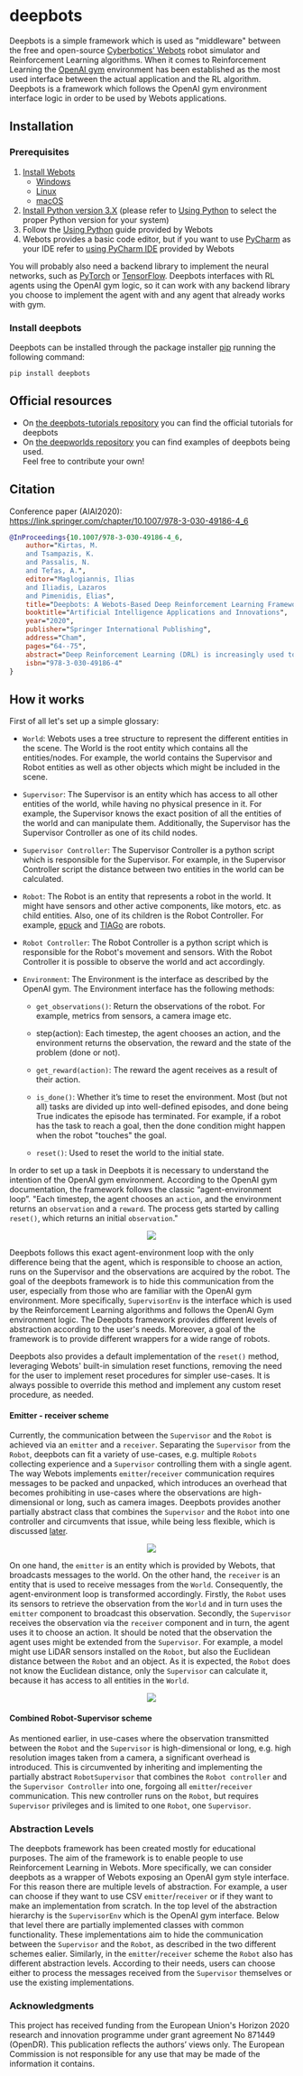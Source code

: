 # deepbots

Deepbots is a simple framework which is used as "middleware" between the free
and open-source [Cyberbotics' Webots](https://cyberbotics.com/) robot simulator
and Reinforcement Learning algorithms. When it comes to Reinforcement Learning
the [OpenAI gym](https://gym.openai.com/) environment has been established as
the most used interface between the actual application and the RL algorithm.
Deepbots is a framework which follows the OpenAI gym environment interface
logic in order to be used by Webots applications.

## Installation

### Prerequisites

1. [Install Webots](https://cyberbotics.com/doc/guide/installing-webots)
   - [Windows](https://cyberbotics.com/doc/guide/installation-procedure#installation-on-windows)
   - [Linux](https://cyberbotics.com/doc/guide/installation-procedure#installation-on-linux)
   - [macOS](https://cyberbotics.com/doc/guide/installation-procedure#installation-on-macos)
2. [Install Python version 3.X](https://www.python.org/downloads/) (please
   refer to
   [Using Python](https://cyberbotics.com/doc/guide/using-python#introduction)
   to select the proper Python version for your system)
3. Follow the [Using Python](https://cyberbotics.com/doc/guide/using-python)
   guide provided by Webots
4. Webots provides a basic code editor, but if you want to use
   [PyCharm](https://www.jetbrains.com/pycharm/) as your IDE refer to
   [using PyCharm IDE](https://cyberbotics.com/doc/guide/using-your-ide#pycharm)
   provided by Webots

You will probably also need a backend library to implement the neural networks,
such as [PyTorch](https://pytorch.org/) or
[TensorFlow](https://www.tensorflow.org/). Deepbots interfaces with RL agents
using the OpenAI gym logic, so it can work with any backend library you choose
to implement the agent with and any agent that already works with gym.

### Install deepbots

Deepbots can be installed through the package installer
[pip](https://pip.pypa.io/en/stable/) running the following command:

`pip install deepbots`

## Official resources

- On
  [the deepbots-tutorials repository](https://github.com/aidudezzz/deepbots-tutorials)
  you can find the official tutorials for deepbots
- On [the deepworlds repository](https://github.com/aidudezzz/deepworlds) you
  can find examples of deepbots being used. <br>Feel free to contribute your
  own!

## Citation

Conference paper (AIAI2020):
https://link.springer.com/chapter/10.1007/978-3-030-49186-4_6

```bibtex
@InProceedings{10.1007/978-3-030-49186-4_6,
    author="Kirtas, M.
    and Tsampazis, K.
    and Passalis, N.
    and Tefas, A.",
    editor="Maglogiannis, Ilias
    and Iliadis, Lazaros
    and Pimenidis, Elias",
    title="Deepbots: A Webots-Based Deep Reinforcement Learning Framework for Robotics",
    booktitle="Artificial Intelligence Applications and Innovations",
    year="2020",
    publisher="Springer International Publishing",
    address="Cham",
    pages="64--75",
    abstract="Deep Reinforcement Learning (DRL) is increasingly used to train robots to perform complex and delicate tasks, while the development of realistic simulators contributes to the acceleration of research on DRL for robotics. However, it is still not straightforward to employ such simulators in the typical DRL pipeline, since their steep learning curve and the enormous amount of development required to interface with DRL methods significantly restrict their use by researchers. To overcome these limitations, in this work we present an open-source framework that combines an established interface used by DRL researchers, the OpenAI Gym interface, with the state-of-the-art Webots robot simulator in order to provide a standardized way to employ DRL in various robotics scenarios. Deepbots aims to enable researchers to easily develop DRL methods in Webots by handling all the low-level details and reducing the required development effort. The effectiveness of the proposed framework is demonstrated through code examples, as well as using three use cases of varying difficulty.",
    isbn="978-3-030-49186-4"
}

```

## How it works

First of all let's set up a simple glossary:

- `World`: Webots uses a tree structure to represent the different entities in
  the scene. The World is the root entity which contains all the
  entities/nodes. For example, the world contains the Supervisor and Robot
  entities as well as other objects which might be included in the scene.

- `Supervisor`: The Supervisor is an entity which has access to all other
  entities of the world, while having no physical presence in it. For example,
  the Supervisor knows the exact position of all the entities of the world and
  can manipulate them. Additionally, the Supervisor has the Supervisor
  Controller as one of its child nodes.

- `Supervisor Controller`: The Supervisor Controller is a python script which
  is responsible for the Supervisor. For example, in the Supervisor Controller
  script the distance between two entities in the world can be calculated.

- `Robot`: The Robot is an entity that represents a robot in the world. It
  might have sensors and other active components, like motors, etc. as child
  entities. Also, one of its children is the Robot Controller. For example,
  [epuck](https://cyberbotics.com/doc/guide/epuck) and
  [TIAGo](https://cyberbotics.com/doc/guide/tiago-iron) are robots.

- `Robot Controller`: The Robot Controller is a python script which is
  responsible for the Robot's movement and sensors. With the Robot Controller
  it is possible to observe the world and act accordingly.
- `Environment`: The Environment is the interface as described by the OpenAI
  gym. The Environment interface has the following methods:

  - `get_observations()`: Return the observations of the robot. For example,
    metrics from sensors, a camera image etc.

  - step(action): Each timestep, the agent chooses an action, and the
    environment returns the observation, the reward and the state of the
    problem (done or not).

  - `get_reward(action)`: The reward the agent receives as a result of their
    action.
  - `is_done()`: Whether it’s time to reset the environment. Most (but not all)
    tasks are divided up into well-defined episodes, and done being True
    indicates the episode has terminated. For example, if a robot has the task
    to reach a goal, then the done condition might happen when the robot
    "touches" the goal.
  - `reset()`: Used to reset the world to the initial state.

In order to set up a task in Deepbots it is necessary to understand the
intention of the OpenAI gym environment. According to the OpenAI gym
documentation, the framework follows the classic “agent-environment loop”.
"Each timestep, the agent chooses an `action`, and the environment returns an
`observation` and a `reward`. The process gets started by calling `reset()`,
which returns an initial `observation`."

<p align="center">
    <img src="https://raw.githubusercontent.com/aidudezzz/deepbots/dev/doc/img/agent_env_loop.svg">
</p>

Deepbots follows this exact agent-environment loop with the only difference
being that the agent, which is responsible to choose an action, runs on the
Supervisor and the observations are acquired by the robot. The goal of the
deepbots framework is to hide this communication from the user, especially from
those who are familiar with the OpenAI gym environment. More specifically,
`SupervisorEnv` is the interface which is used by the Reinforcement Learning
algorithms and follows the OpenAI Gym environment logic. The Deepbots framework
provides different levels of abstraction according to the user's needs.
Moreover, a goal of the framework is to provide different wrappers for a wide
range of robots.

Deepbots also provides a default implementation of the `reset()` method,
leveraging Webots' built-in simulation reset functions, removing the need for
the user to implement reset procedures for simpler use-cases. It is always
possible to override this method and implement any custom reset procedure, as
needed.

#### Emitter - receiver scheme

Currently, the communication between the `Supervisor` and the `Robot` is
achieved via an `emitter` and a `receiver`. Separating the `Supervisor` from
the `Robot`, deepbots can fit a variety of use-cases, e.g. multiple `Robots`
collecting experience and a `Supervisor` controlling them with a single agent.
The way Webots implements `emitter`/`receiver` communication requires messages
to be packed and unpacked, which introduces an overhead that becomes
prohibiting in use-cases where the observations are high-dimensional or long,
such as camera images. Deepbots provides another partially abstract class that
combines the `Supervisor` and the `Robot` into one controller and circumvents
that issue, while being less flexible, which is discussed
[later](#combined-robot-supervisor-scheme).

<p align="center">
    <img src="https://raw.githubusercontent.com/aidudezzz/deepbots/dev/doc/img/deepbots_overview.png">
</p>

On one hand, the `emitter` is an entity which is provided by Webots, that
broadcasts messages to the world. On the other hand, the `receiver` is an
entity that is used to receive messages from the `World`. Consequently, the
agent-environment loop is transformed accordingly. Firstly, the `Robot` uses
its sensors to retrieve the observation from the `World` and in turn uses the
`emitter` component to broadcast this observation. Secondly, the `Supervisor`
receives the observation via the `receiver` component and in turn, the agent
uses it to choose an action. It should be noted that the observation the agent
uses might be extended from the `Supervisor`. For example, a model might use
LiDAR sensors installed on the `Robot`, but also the Euclidean distance between
the `Robot` and an object. As it is expected, the `Robot` does not know the
Euclidean distance, only the `Supervisor` can calculate it, because it has
access to all entities in the `World`.

<p align="center">
    <img src="https://raw.githubusercontent.com/aidudezzz/deepbots/dev/doc/img/workflow_diagram.png">
</p>

#### Combined Robot-Supervisor scheme

As mentioned earlier, in use-cases where the observation transmitted between
the `Robot` and the `Supervisor` is high-dimensional or long, e.g. high
resolution images taken from a camera, a significant overhead is introduced.
This is circumvented by inheriting and implementing the partially abstract
`RobotSupervisor` that combines the `Robot controller` and the
`Supervisor Controller` into one, forgoing all `emitter`/`receiver`
communication. This new controller runs on the `Robot`, but requires
`Supervisor` privileges and is limited to one `Robot`, one `Supervisor`.

### Abstraction Levels

The deepbots framework has been created mostly for educational purposes. The
aim of the framework is to enable people to use Reinforcement Learning in
Webots. More specifically, we can consider deepbots as a wrapper of Webots
exposing an OpenAI gym style interface. For this reason there are multiple
levels of abstraction. For example, a user can choose if they want to use CSV
`emitter`/`receiver` or if they want to make an implementation from scratch. In
the top level of the abstraction hierarchy is the `SupervisorEnv` which is the
OpenAI gym interface. Below that level there are partially implemented classes
with common functionality. These implementations aim to hide the communication
between the `Supervisor` and the `Robot`, as described in the two different
schemes ealier. Similarly, in the `emitter`/`receiver` scheme the `Robot` also
has different abstraction levels. According to their needs, users can choose
either to process the messages received from the `Supervisor` themselves or use
the existing implementations.

### Acknowledgments

This project has received funding from the European Union's Horizon 2020
research and innovation programme under grant agreement No 871449 (OpenDR).
This publication reflects the authors’ views only. The European Commission is
not responsible for any use that may be made of the information it contains.
